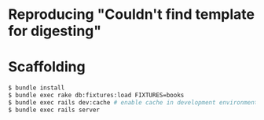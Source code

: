 # Reproducing "Couldn't find template for digesting"

# Scaffolding

```bash
$ bundle install
$ bundle exec rake db:fixtures:load FIXTURES=books
$ bundle exec rails dev:cache # enable cache in development environment
$ bundle exec rails server
```
